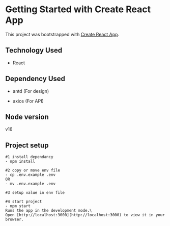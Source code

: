 # Getting Started with Create React App

This project was bootstrapped with [Create React App](https://github.com/facebook/create-react-app).

## Technology Used
* React

## Dependency Used

* antd (For design)

* axios (For API)


## Node version
v16

## Project setup

```
#1 install dependancy
- npm install

#2 copy or move env file
- cp .env.example .env
OR
- mv .env.example .env

#3 setup value in env file

#4 start project
- npm start 
Runs the app in the development mode.\
Open [http://localhost:3000](http://localhost:3000) to view it in your browser.

```
